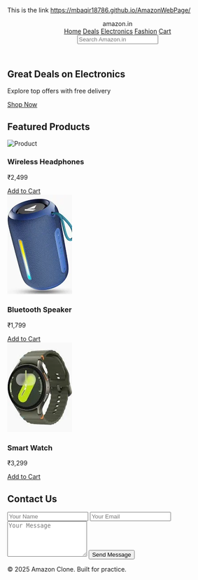 This is the link https://mbaqir18786.github.io/AmazonWebPage/
<!DOCTYPE html>
<html lang="en">
<head>
  <meta charset="UTF-8" />
  <meta name="viewport" content="width=device-width, initial-scale=1.0"/>
  <title>Amazon Clone</title>
  <link rel="stylesheet" href="style.css" />
</head>
<body>

  <!-- 🔥 Creative & Responsive Header -->
  <header class="header">
    <div class="logo">amazon<span>.in</span></div>
    <nav class="nav-links">
      <a href="#">Home</a>
      <a href="#">Deals</a>
      <a href="#">Electronics</a>
      <a href="#">Fashion</a>
      <a href="#">Cart</a>
    </nav>
    <div class="search-bar">
      <input type="text" placeholder="Search Amazon.in"/>
    </div>
  </header>

  <!-- 🔥 Hero Section -->
  <section class="hero-banner">
    <div class="hero-content">
      <h1>Great Deals on Electronics</h1>
      <p>Explore top offers with free delivery</p>
      <a href="#" class="hero-btn">Shop Now</a>
    </div>
  </section>

  <!-- 🔥 Products -->
  <section class="products">
    <h2>Featured Products</h2>
    <div class="product-grid">
      <div class="product-card">
        <img src="https://m.media-amazon.com/images/I/81fPKd-2AYL._AC_UL480_FMwebp_QL65_.jpg" alt="Product"/>
        <h3>Wireless Headphones</h3>
        <p>₹2,499</p>
        <a href="#" class="btn">Add to Cart</a>
      </div>
      <div class="product-card">
        <img src="download.webp" alt="Product"/>
        <h3>Bluetooth Speaker</h3>
        <p>₹1,799</p>
        <a href="#" class="btn">Add to Cart</a>
      </div>
      <div class="product-card">
        <img src="download1.webp" alt="Product"/>
        <h3>Smart Watch</h3>
        <p>₹3,299</p>
        <a href="#" class="btn">Add to Cart</a>
      </div>
    </div>
  </section>
  <section class="contact-section" id="contact">
  <div class="contact-container">
    <h2>Contact Us</h2>
    <form>
      <input type="text" placeholder="Your Name" required>
      <input type="email" placeholder="Your Email" required>
      <textarea rows="5" placeholder="Your Message" required></textarea>
      <button type="submit">Send Message</button>
    </form>
  </div>
</section>


  <!-- 🔥 Footer -->
  <footer>
    <p>© 2025 Amazon Clone. Built for practice.</p>
  </footer>

</body>
</html>

